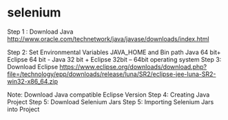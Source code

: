 # selenium
Step 1 : Download Java
http://www.oracle.com/technetwork/java/javase/downloads/index.html

Step 2: Set Environmental Variables
JAVA_HOME and Bin path
Java 64 bit+ Eclipse 64 bit	- 
Java 32 bit + Eclipse 32bit – 64bit operating system
Step 3: Download Eclipse 
https://www.eclipse.org/downloads/download.php?file=/technology/epp/downloads/release/luna/SR2/eclipse-jee-luna-SR2-win32-x86_64.zip

Note: Download Java compatible Eclipse Version
Step 4: Creating Java Project
Step 5: Download Selenium Jars
Step 5: Importing Selenium Jars into Project


